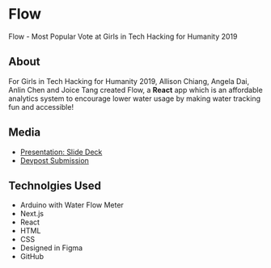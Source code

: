 # Flow
Flow - Most Popular Vote at Girls in Tech Hacking for Humanity 2019

## About
For Girls in Tech Hacking for Humanity 2019, Allison Chiang, Angela Dai, Anlin Chen and Joice Tang created Flow, a **React** app which is an affordable analytics system to encourage lower water usage by making water tracking fun and accessible! 

## Media
- [Presentation: Slide Deck](https://github.com/flow-git/flow/blob/master/FLOW.pdf)
- [Devpost Submission](https://devpost.com/software/flow-puwafo)

## Technolgies Used
- Arduino with Water Flow Meter
- Next.js
- React
- HTML
- CSS
- Designed in Figma
- GitHub
